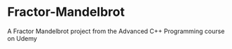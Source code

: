 # Fractor-Mandelbrot

A Fractor Mandelbrot project from the Advanced C++ Programming course on Udemy
